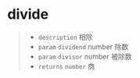 # divide

> - `description` 相除
> - `param` `dividend` number 除数
> - `param` `divisor` number 被除数
> - `returns` `number` 商 
